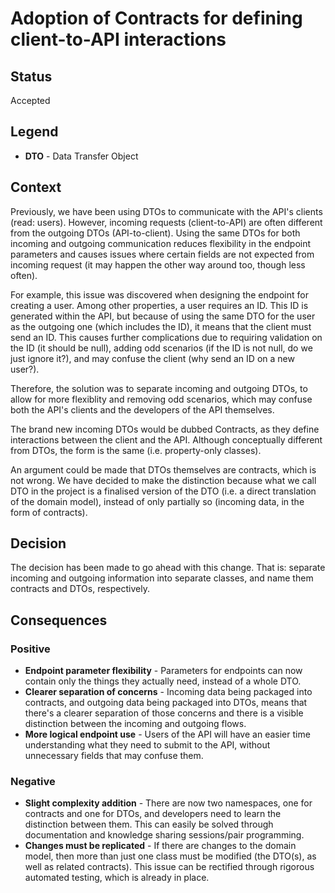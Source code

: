 # Adoption of Contracts for defining client-to-API interactions

## Status
Accepted

## Legend
- **DTO** - Data Transfer Object

## Context
Previously, we have been using DTOs to communicate with the API's clients (read: users). However, incoming requests (client-to-API) are often different from the outgoing DTOs (API-to-client). Using the same DTOs for both incoming and outgoing communication reduces flexibility in the endpoint parameters and causes issues where certain fields are not expected from incoming request (it may happen the other way around too, though less often).

For example, this issue was discovered when designing the endpoint for creating a user. Among other properties, a user requires an ID. This ID is generated within the API, but because of using the same DTO for the user as the outgoing one (which includes the ID), it means that the client must send an ID. This causes further complications due to requiring validation on the ID (it should be null), adding odd scenarios (if the ID is not null, do we just ignore it?), and may confuse the client (why send an ID on a new user?).

Therefore, the solution was to separate incoming and outgoing DTOs, to allow for more flexiblity and removing odd scenarios, which may confuse both the API's clients and the developers of the API themselves.

The brand new incoming DTOs would be dubbed Contracts, as they define interactions between the client and the API. Although conceptually different from DTOs, the form is the same (i.e. property-only classes).

An argument could be made that DTOs themselves are contracts, which is not wrong. We have decided to make the distinction because what we call DTO in the project is a finalised version of the DTO (i.e. a direct translation of the domain model), instead of only partially so (incoming data, in the form of contracts).

## Decision
The decision has been made to go ahead with this change. That is: separate incoming and outgoing information into separate classes, and name them contracts and DTOs, respectively.

## Consequences

### Positive
- **Endpoint parameter flexibility** - Parameters for endpoints can now contain only the things they actually need, instead of a whole DTO.
- **Clearer separation of concerns** - Incoming data being packaged into contracts, and outgoing data being packaged into DTOs, means that there's a clearer separation of those concerns and there is a visible distinction between the incoming and outgoing flows.
- **More logical endpoint use** - Users of the API will have an easier time understanding what they need to submit to the API, without unnecessary fields that may confuse them.

### Negative
- **Slight complexity addition** - There are now two namespaces, one for contracts and one for DTOs, and developers need to learn the distinction between them. This can easily be solved through documentation and knowledge sharing sessions/pair programming.
- **Changes must be replicated** - If there are changes to the domain model, then more than just one class must be modified (the DTO(s), as well as related contracts). This issue can be rectified through rigorous automated testing, which is already in place.